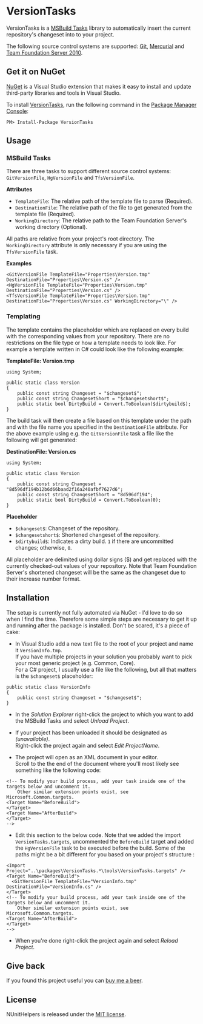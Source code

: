# VersionTasks

VersionTasks is a [MSBuild Tasks][msbuildtasks] library to automatically insert the current repository's changeset into to your project.

The following source control systems are supported: [Git][git], [Mercurial][mercurial] and [Team Foundation Server 2010][tfs2010].

## Get it on NuGet

[NuGet][nuget] is a Visual Studio extension that makes it easy to install and update third-party libraries 
and tools in Visual Studio.

To install [VersionTasks][package], run the following command in the [Package Manager Console][pmc]:

    PM> Install-Package VersionTasks

## Usage

### MSBuild Tasks

There are three tasks to support different source control systems: `GitVersionFile`, `HgVersionFile` and `TfsVersionFile`.

**Attributes**

- `TemplateFile`: The relative path of the template file to parse (Required).
- `DestinationFile`: The relative path of the file to get generated from the template file (Required).
- `WorkingDirectory`: The relative path to the Team Foundation Server's working directory (Optional).

All paths are relative from your project's root directory. The `WorkingDirectory` attribute is only necessary if you are using the `TfsVersionFile` task. 

**Examples**

<pre><code>&lt;GitVersionFile TemplateFile="Properties\Version.tmp" DestinationFile="Properties\Version.cs" /&gt;
&lt;HgVersionFile TemplateFile="Properties\Version.tmp" DestinationFile="Properties\Version.cs" /&gt;
&lt;TfsVersionFile TemplateFile="Properties\Version.tmp" DestinationFile="Properties\Version.cs" WorkingDirectory="\" /&gt;</code></pre>

### Templating 

The template contains the placeholder which are replaced on every build with the corresponding values from your repository. There are no restrictions on the file type or how a template needs to look like. For example a template written in C# could look like the following example:

**TemplateFile: Version.tmp**

<pre><code>using System;

public static class Version
{
    public const string Changeset = "$changeset$";
    public const string ChangesetShort = "$changesetshort$";
    public static bool DirtyBuild = Convert.ToBoolean($dirtybuild$);
}</code></pre>

The build task will then create a file based on this template under the path and with the file name you specified in the `DestinationFile` attribute. For the above example using e.g. the `GitVersionFile` task  a file like the following will get generated:

**DestinationFile: Version.cs**

<pre><code>using System;

public static class Version
{
    public const string Changeset = "8d596df194b12b6d66baad2f16a240afbf7627d6";
    public const string ChangesetShort = "8d596df194";
    public static bool DirtyBuild = Convert.ToBoolean(0);
}</code></pre>

**Placeholder**

- `$changeset$`: Changeset of the repository.
- `$changesetshort$`: Shortened changeset of the repository.
- `$dirtybuild$`: Indicates a dirty build. `1` if there are uncommitted changes; otherwise, `0`.

All placeholder are delimited using dollar signs ($) and get replaced with the currently checked-out values of your repository. Note that Team Foundation Server's shortened changeset will be the same as the changeset due to their increase number format.

## Installation

The setup is currently not fully automated via NuGet - I'd love to do so when I find the time. Therefore some simple steps are necessary to get it up and running after the package is installed. Don't be scared, it's a piece of cake:

- In Visual Studio add a new text file to the root of your project and name it `VersionInfo.tmp`.<br/>
If you have multiple projects in your solution you probably want to pick your most generic project (e.g. Common, Core).<br/>
For a C# project, I usually use a file like the following, but all that matters is the `$changeset$` placeholder:

<pre><code>public static class VersionInfo
{
    public const string Changeset = "$changeset$";
}</code></pre>

- In the *Solution Explorer* right-click the project to which you want to add the MSBuild Tasks and select *Unload Project*.

- If your project has been unloaded it should be designated as *(unavailable)*.<br/>
Right-click the project again and select *Edit ProjectName*.

- The project will open as an XML document in your editor.<br/>
Scroll to the the end of the document where you'll most likely see something like the following code:

<pre><code>&lt;!-- To modify your build process, add your task inside one of the targets below and uncomment it. 
    Other similar extension points exist, see Microsoft.Common.targets.
&lt;Target Name="BeforeBuild"&gt;
&lt;/Target&gt;
&lt;Target Name="AfterBuild"&gt;
&lt;/Target&gt;
--&gt;</code></pre>

- Edit this section to the below code. Note that we added the import `VersionTasks.targets`, uncommented the `BeforeBuild` target and added the `HgVersionFile` task to be executed before the build. Some of the paths might be a bit different for you based on your project's structure :

<pre><code>&lt;Import Project="..\packages\VersionTasks.*\tools\VersionTasks.targets" /&gt;
&lt;Target Name="BeforeBuild"&gt;
  &lt;GitVersionFile TemplateFile="VersionInfo.tmp" DestinationFile="VersionInfo.cs" /&gt;
&lt;/Target&gt;
&lt;!-- To modify your build process, add your task inside one of the targets below and uncomment it. 
    Other similar extension points exist, see Microsoft.Common.targets.
&lt;Target Name="AfterBuild"&gt;
&lt;/Target&gt;
--&gt;</code></pre>

- When you're done right-click the project again and select *Reload Project*.

## Give back

If you found this project useful you can [buy me a beer][donate].

## License
NUnitHelpers is released under the [MIT license][mit].



[msbuildtasks]: http://msdn.microsoft.com/en-us/library/ms171466.aspx
[git]:          http://git-scm.com/
[mercurial]:    http://mercurial.selenic.com/
[tfs2010]:      http://www.microsoft.com/visualstudio/en-us/products/2010-editions/team-foundation-server/overview
[nuget]:        http://nuget.org
[package]:      http://nuget.org/packages/VersionTasks
[pmc]:          http://docs.nuget.org/docs/start-here/using-the-package-manager-console
[donate]:       https://www.paypal.com/cgi-bin/webscr?cmd=_s-xclick&hosted_button_id=2AGHGEL2X4VSQ
[mit]:          https://github.com/martinbuberl/NUnitHelpers/blob/master/LICENSE